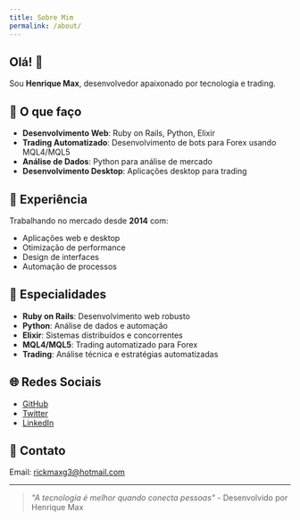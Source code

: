```yaml
---
title: Sobre Mim
permalink: /about/
---
```


## Olá! 👋

Sou **Henrique Max**, desenvolvedor apaixonado por tecnologia e trading.

## 🚀 **O que faço**

- **Desenvolvimento Web**: Ruby on Rails, Python, Elixir
- **Trading Automatizado**: Desenvolvimento de bots para Forex usando MQL4/MQL5
- **Análise de Dados**: Python para análise de mercado
- **Desenvolvimento Desktop**: Aplicações desktop para trading

## 💼 **Experiência**

Trabalhando no mercado desde **2014** com:
- Aplicações web e desktop
- Otimização de performance
- Design de interfaces
- Automação de processos

## 🎯 **Especialidades**

- **Ruby on Rails**: Desenvolvimento web robusto
- **Python**: Análise de dados e automação
- **Elixir**: Sistemas distribuídos e concorrentes
- **MQL4/MQL5**: Trading automatizado para Forex
- **Trading**: Análise técnica e estratégias automatizadas

## 🌐 **Redes Sociais**

- [GitHub](https://github.com/rickmax)
- [Twitter](https://twitter.com/Rique_Max)
- [LinkedIn](https://www.linkedin.com/in/rickmaxg3/)

## 📧 **Contato**

Email: rickmaxg3@hotmail.com

---

> *"A tecnologia é melhor quando conecta pessoas"* - Desenvolvido por Henrique Max